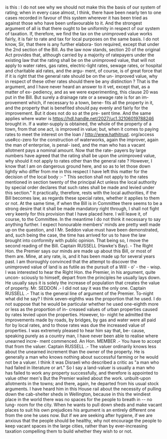 is this : I do not see why we should not make this the basis of our system of rating; when in every case almost, I think, there have been nearly ten to one cases recorded in favour of this system wherever it has been tried as against those who have been unfavourable to it. And the strongest argument of all is that there ought to be uniformity in respect of our system of taxation. If, therefore, we find the tax on the unimproved value works fairly, it is fair to rate and tax for local purposes on the same basis. I do not know, Sir, that there is any further elabora- tion required, except that under the 2nd section of the Bill. As the law now stands, section 20 of the original Act provides that, although carried by a majority of ratepayers under the existing law that the rating shall be on the unimproved value, that will not apply to water rates, gas rates, electric-light rates, sewage rates, or hospital and charitable aid rates, and the argu- ment, of course, is of great force that if it is right that the general rate should be on the un- improved value, why in respect of these other rates should there be any distinction ? That is the argument, and I have never heard an answer to it vet, except that, as a matter of ex- pediency, and as we were experimenting, this clause 20 was put in the Bill. But surely a drainage rate or a sewage rate is for an im- provement which, if necessary to a town, bene- fits all the property in it, and the property that is benefited should pay evenly and fairly for the improvement. But it does not do so at the pre- sent time. And the same applies where water is https://hdl.handle.net/2027/uc1.32106019788246 brought in. If a water-supply is obtained, the whole of the property of a town, from that one act, is improved in value; but, when it comes to paying rates to meet the interest on the loan / http://www.hathitrust. org/access use#cc-zero for the construction of waterworks, again the improver, again the man of enterprise, is penal- ised, and the man who has a vacant allotment pays a nominal amount. Now that the rate- payers by large numbers have agreed that the rating shall be upon the unimproved value, why should it not apply to rates other than the general rate ? However, I know that I am on dangerous ground here, and so as to let those down lightly who differ from me in this respect I have left this matter for the decision of the local body :- " This section shall not apply to the rates mentioned in section twenty of the principal Act unless the local authority by special order declares that such rates shall be made and levied under this section." It practically, therefore, rests with the local authorities, if the Bill becomes law, as regards these special rates, whether it applies to them or not. At the same time, if when the Bill is in Committee there seems to be a strong desire that it shall be made mandatory right through, I shall not fight very keenly for this provision that I have placed here. I will leave it, of course, to the Committee. In the meantime I do not think it necessary to say anything further. I expect honourable members' minds are pretty well made up on the question, and I Mr. Seddon value must have been demonstrated, and, such being the case, the time has arrived for us to have the law brought into conformity with public opinion. That being so, I move the second reading of the Bill. Captain RUSSELL (Hawke's Bay). - The Right Hon. the Premier says our minds are made up about this Bill, or most of them are. Mine, at any rate, is, and it has been made up for several years past. I am thoroughly convinced that the attempt to discover the unimproved value of land is as futile as the pursuit of a Will - o' - the - wisp. I was interested to hear the Right Hon. the Premier, in his argument, quite uncon- sciously to himself, depart from the principles he usually lays down. He usually says it is solely the increase of population that creates the value of property. Mr. SEDDON .- I did not say it was the only one. Captain RUSSELL .- That is the general line of argument of the Premier. To-night what did he say? I think seven-eighths was the proportion that he used. I do not suppose that he would be particular whether he used one-eighth more or less as the proportion of in- creased values of urban properties caused by rates levied upon the properties. However, to- night he admitted the improvements made by roads, by bridges, by gas and water were all paid for by local rates, and to those rates was due the increased value of properties. I was extremely pleased to hear him say that, be- cause, speaking purely as a country man, I have never been able to realise where unearned incre- ment commenced. An Hon. MEMBER .- You have to accept that from the valuer. Captain RUSSELL .- The valuer ordinarily knows less about the unearned increment than the owner of the property. He is generally a man who knows nothing about successful farming or he would not be a valuer. I think it was Disraeli who described a critic as "a man who had failed in literature or art." So I say a land-valuer is usually a man who has failed to work any property successfully, and therefore is appointed to value other men's But the Premier wailed about the work. unbuilt-upon allotments in the towns; and there, again, he departed from his usual stock arguments. I have heard him in this House rail about the necessity of pulling down the cab-shelter sheds in Wellington, because in this the windiest place in the world there was no spaces for the people to breath in -- no lung- room for the city. When he wants to pull down sheds and make vacant places to suit his own prejudices his argument is an entirely different one from the one he uses now. But if we are seeking after hygiene, if we are anxious that the people should be healthy, why not encourage the people to keep vacant spaces in the large cities, rather than by ever-increasing taxation compelling them to build whether they wish to or not. 